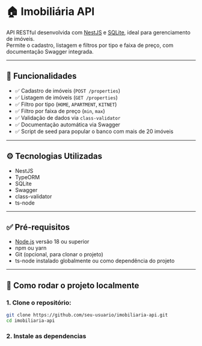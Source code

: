 # 🏠 Imobiliária API

API RESTful desenvolvida com [NestJS](https://nestjs.com/) e [SQLite](https://www.sqlite.org/), ideal para gerenciamento de imóveis.  
Permite o cadastro, listagem e filtros por tipo e faixa de preço, com documentação Swagger integrada.

---

## 🚀 Funcionalidades

- ✅ Cadastro de imóveis (`POST /properties`)
- ✅ Listagem de imóveis (`GET /properties`)
- ✅ Filtro por tipo (`HOME`, `APARTMENT`, `KITNET`)
- ✅ Filtro por faixa de preço (`min`, `max`)
- ✅ Validação de dados via `class-validator`
- ✅ Documentação automática via Swagger
- ✅ Script de seed para popular o banco com mais de 20 imóveis

---

## ⚙️ Tecnologias Utilizadas

- NestJS
- TypeORM
- SQLite
- Swagger
- class-validator
- ts-node

---

## ✅ Pré-requisitos

- [Node.js](https://nodejs.org/) versão 18 ou superior
- npm ou yarn
- Git (opcional, para clonar o projeto)
- ts-node instalado globalmente ou como dependência do projeto

---

## 🧪 Como rodar o projeto localmente

### 1. Clone o repositório:

```bash
git clone https://github.com/seu-usuario/imobiliaria-api.git
cd imobiliaria-api
```

### 2. Instale as dependencias